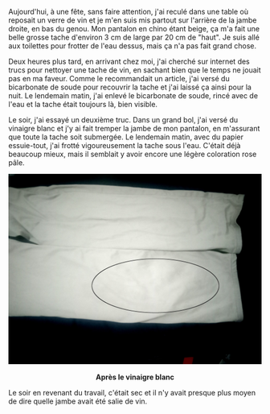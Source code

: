 Aujourd'hui, à une fête, sans faire attention, j'ai reculé dans une table où reposait un verre de vin et je m'en suis mis partout sur l'arrière de la jambe droite, en bas du genou. Mon pantalon en chino étant beige, ça m'a fait une belle grosse tache d'environ 3 cm de large par 20 cm de "haut". Je suis allé aux toilettes pour frotter de l'eau dessus, mais ça n'a pas fait grand chose.

Deux heures plus tard, en arrivant chez moi, j'ai cherché sur internet des trucs pour nettoyer une tache de vin, en sachant bien que le temps ne jouait pas en ma faveur. Comme le recommandait un article, j'ai versé du bicarbonate de soude pour recouvrir la tache et j'ai laissé ça ainsi pour la nuit. Le lendemain matin, j'ai enlevé le bicarbonate de soude, rincé avec de l'eau et la tache était toujours là, bien visible.

Le soir, j'ai essayé un deuxième truc. Dans un grand bol, j'ai versé du vinaigre blanc et j'y ai fait tremper la jambe de mon pantalon, en m'assurant que toute la tache soit submergée. Le lendemain matin, avec du papier essuie-tout, j'ai frotté vigoureusement la tache sous l'eau. C'était déjà beaucoup mieux, mais il semblait y avoir encore une légère coloration rose pâle.

![Après le vinaigre blanc](/assets/2024/10/20241026_redwine/pants.jpg)
<p align="center"><b>Après le vinaigre blanc</b></p>

Le soir en revenant du travail, c'était sec et il n'y avait presque plus moyen de dire quelle jambe avait été salie de vin.
